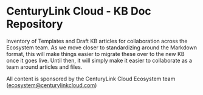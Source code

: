 # CenturyLink Cloud  - KB Doc Repository

Inventory of Templates and Draft KB articles for collaboration across the Ecosystem team.  As we move closer to standardizing around the Markdown format, this will make things easier to migrate these over to the new KB once it goes live.  Until then, it will simply make it easier to collaborate as a team around articles and files.  

All content is sponsored by the CenturyLink Cloud Ecosystem team (ecosystem@centurylinkcloud.com)


